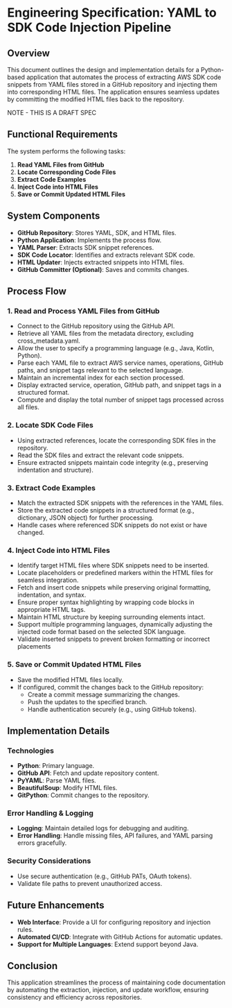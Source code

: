 # Engineering Specification: YAML to SDK Code Injection Pipeline

## Overview
This document outlines the design and implementation details for a Python-based application that automates the process of extracting AWS SDK code snippets from YAML files stored in a GitHub repository and injecting them into corresponding HTML files. The application ensures seamless updates by committing the modified HTML files back to the repository.

NOTE - THIS IS A DRAFT SPEC

## Functional Requirements
The system performs the following tasks:

1. **Read YAML Files from GitHub**
2. **Locate Corresponding Code Files**
3. **Extract Code Examples**
4. **Inject Code into HTML Files**
5. **Save or Commit Updated HTML Files**

## System Components
- **GitHub Repository**: Stores YAML, SDK, and HTML files.
- **Python Application**: Implements the process flow.
- **YAML Parser**: Extracts SDK snippet references.
- **SDK Code Locator**: Identifies and extracts relevant SDK code.
- **HTML Updater**: Injects extracted snippets into HTML files.
- **GitHub Committer (Optional)**: Saves and commits changes.

## Process Flow

### 1. Read and Process YAML Files from GitHub
- Connect to the GitHub repository using the GitHub API.
- Retrieve all YAML files from the metadata directory, excluding cross_metadata.yaml.
- Allow the user to specify a programming language (e.g., Java, Kotlin, Python).
- Parse each YAML file to extract AWS service names, operations, GitHub paths, and snippet tags relevant to the selected language.
- Maintain an incremental index for each section processed.
- Display extracted service, operation, GitHub path, and snippet tags in a structured format.
- Compute and display the total number of snippet tags processed across all files.


### 2. Locate SDK Code Files
- Using extracted references, locate the corresponding SDK files in the repository.
- Read the SDK files and extract the relevant code snippets.
- Ensure extracted snippets maintain code integrity (e.g., preserving indentation and structure).

### 3. Extract Code Examples
- Match the extracted SDK snippets with the references in the YAML files.
- Store the extracted code snippets in a structured format (e.g., dictionary, JSON object) for further processing.
- Handle cases where referenced SDK snippets do not exist or have changed.

### 4. Inject Code into HTML Files
- Identify target HTML files where SDK snippets need to be inserted.
- Locate placeholders or predefined markers within the HTML files for seamless integration.
- Fetch and insert code snippets while preserving original formatting, indentation, and syntax.
- Ensure proper syntax highlighting by wrapping code blocks in appropriate HTML tags. 
- Maintain HTML structure by keeping surrounding elements intact.
- Support multiple programming languages, dynamically adjusting the injected code format based on the selected SDK language.
- Validate inserted snippets to prevent broken formatting or incorrect placements

### 5. Save or Commit Updated HTML Files
- Save the modified HTML files locally.
- If configured, commit the changes back to the GitHub repository:
  - Create a commit message summarizing the changes.
  - Push the updates to the specified branch.
  - Handle authentication securely (e.g., using GitHub tokens).

## Implementation Details

### Technologies
- **Python**: Primary language.
- **GitHub API**: Fetch and update repository content.
- **PyYAML**: Parse YAML files.
- **BeautifulSoup**: Modify HTML files.
- **GitPython**: Commit changes to the repository.

### Error Handling & Logging
- **Logging**: Maintain detailed logs for debugging and auditing.
- **Error Handling**: Handle missing files, API failures, and YAML parsing errors gracefully.

### Security Considerations
- Use secure authentication (e.g., GitHub PATs, OAuth tokens).
- Validate file paths to prevent unauthorized access.

## Future Enhancements
- **Web Interface**: Provide a UI for configuring repository and injection rules.
- **Automated CI/CD**: Integrate with GitHub Actions for automatic updates.
- **Support for Multiple Languages**: Extend support beyond Java.

## Conclusion
This application streamlines the process of maintaining code documentation by automating the extraction, injection, and update workflow, ensuring consistency and efficiency across repositories.
